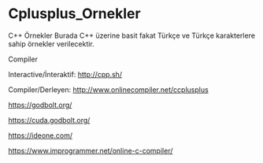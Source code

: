 Cplusplus_Ornekler
==================

C++ Örnekler
Burada C++ üzerine basit fakat Türkçe ve Türkçe karakterlere sahip örnekler verilecektir.

Compiler

Interactive/İnteraktif: http://cpp.sh/

Compiler/Derleyen: http://www.onlinecompiler.net/ccplusplus

https://godbolt.org/

https://cuda.godbolt.org/

https://ideone.com/

https://www.improgrammer.net/online-c-compiler/
